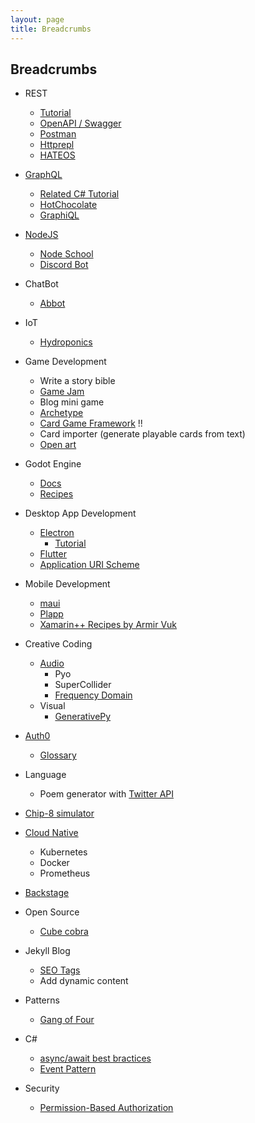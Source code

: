 ```yaml
---
layout: page
title: Breadcrumbs
---
```


## Breadcrumbs

- REST
  - [Tutorial](https://www.restapitutorial.com/)
  - [OpenAPI / Swagger](https://swagger.io/specification/)
  - [Postman](https://www.postman.com/)
  - [Httprepl](https://github.com/dotnet/HttpRepl)
  - [HATEOS](https://docs.microsoft.com/en-us/azure/architecture/best-practices/api-design#introduction-to-rest)

- [GraphQL](https://graphql.org/)
  - [Related C# Tutorial](https://docs.microsoft.com/en-us/dotnet/csharp/tutorials/generate-consume-asynchronous-stream)
  - [HotChocolate](https://github.com/ChilliCream/hotchocolate)
  - [GraphiQL](https://github.com/graphql/graphiql)

- [NodeJS](https://nodejs.org/en/)
  - [Node School](https://nodeschool.io/)
  - [Discord Bot](https://discord.js.org/#/)

- ChatBot
  - [Abbot](https://ab.bot/)

- IoT
  - [Hydroponics](https://create.arduino.cc/projecthub/bltrobotics/vertical-hydroponic-farm-44fef9?ref=tag&ref_id=hydroponics&offset=0)

- Game Development
  - Write a story bible
  - [Game Jam](http://orteil.dashnet.org/gamegen)
  - Blog mini game
  - [Archetype](https://github.com/bjornarprytz/Archetype)
  - [Card Game Framework](https://github.com/db0/godot-card-gaming) !!
  - Card importer (generate playable cards from text)
  - [Open art](https://opengameart.org/)

- Godot Engine
  - [Docs](https://docs.godotengine.org/en/stable/)
  - [Recipes](https://kidscancode.org/)

- Desktop App Development
  - [Electron](https://www.electronjs.org/)
    - [Tutorial](https://github.com/maxogden/elementary-electron)
  - [Flutter](https://flutter.dev/)
  - [Application URI Scheme](https://docs.microsoft.com/en-us/previous-versions/windows/internet-explorer/ie-developer/platform-apis/aa767914(v=vs.85)?redirectedfrom=MSDN)

- Mobile Development
  - [maui](https://github.com/dotnet/maui)
  - [Plapp](https://github.com/bjornarprytz/Plapp)
  - [Xamarin++ Recipes by Armir Vuk](https://github.com/almirvuk?tab=repositories)

- Creative Coding
  - [Audio](https://www.youtube.com/watch?v=ROlkhVs15AM)
    - Pyo
    - SuperCollider
    - [Frequency Domain](https://www.google.com/search?client=firefox-b-d&q=frequency+domain)
  - Visual
    - [GenerativePy](http://www.generativepy.com/)  

- [Auth0](https://auth0.com/docs/get-started)
  - [Glossary](https://auth0.com/docs/glossary)

- Language
  - Poem generator with [Twitter API](https://developer.twitter.com/en/docs)

- [Chip-8 simulator](https://www.freecodecamp.org/news/creating-your-very-own-chip-8-emulator/)

- [Cloud Native](https://www.cncf.io/phippy/)
  - Kubernetes
  - Docker
  - Prometheus

- [Backstage](https://backstage.io/)

- Open Source
  - [Cube cobra](https://cubecobra.com/)

- Jekyll Blog
  - [SEO Tags](https://blog.webjeda.com/optimize-jekyll-seo/)
  - Add dynamic content

- Patterns
  - [Gang of Four](https://github.com/wesdoyle/design-patterns-explained-with-food)

- C\#
  - [async/await best bractices](https://channel9.msdn.com/Shows/On-NET/Brandon-Minnick-asyncawait-best-practices)
  - [Event Pattern](https://docs.microsoft.com/en-us/dotnet/csharp/modern-events)

- Security
  - [Permission-Based Authorization](https://codewithmukesh.com/blog/permission-based-authorization-in-aspnet-core/)
